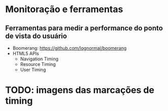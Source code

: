 # Monitoração e ferramentas

## Ferramentas para medir a performance do ponto de vista do usuário

- Boomerang: https://github.com/lognormal/boomerang
- HTML5 APIs
  - Navigation Timing
  - Resource Timing
  - User Timing

# TODO: imagens das marcações de timing
